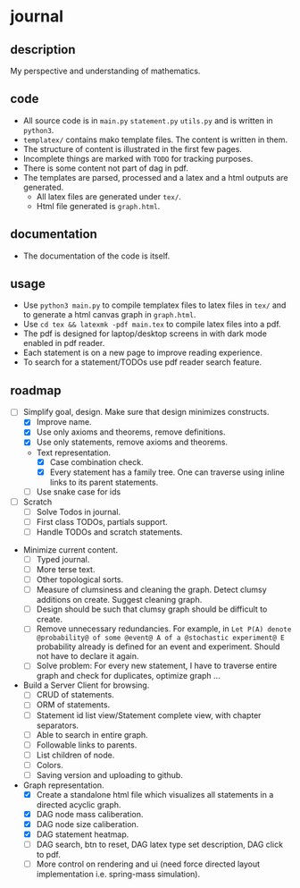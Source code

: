 # journal

## description
My perspective and understanding of mathematics.

## code
- All source code is in `main.py` `statement.py` `utils.py` and is written in `python3`.
- `templatex/` contains mako template files. The content is written in them.
- The structure of content is illustrated in the first few pages.
- Incomplete things are marked with `TODO` for tracking purposes.
- There is some content not part of dag in pdf.
- The templates are parsed, processed and a latex and a html outputs are generated.
    - All latex files are generated under `tex/`.
    - Html file generated is `graph.html`.

## documentation
- The documentation of the code is itself.

## usage
- Use `python3 main.py` to compile templatex files to latex files in `tex/` and to generate a html canvas graph in `graph.html`.
- Use `cd tex && latexmk -pdf main.tex` to compile latex files into a pdf.
- The pdf is designed for laptop/desktop screens in with dark mode enabled in pdf reader.
- Each statement is on a new page to improve reading experience.
- To search for a statement/TODOs use pdf reader search feature.

## roadmap
- [ ] Simplify goal, design. Make sure that design minimizes constructs.
    - [x] Improve name.
    - [x] Use only axioms and theorems, remove definitions.
    - [x] Use only statements, remove axioms and theorems.
    - Text representation.
        - [x] Case combination check.
        - [x] Every statement has a family tree. One can traverse using inline links to its parent statements.
    - [ ] Use snake case for ids
- [ ] Scratch
    - [ ] Solve Todos in journal.
    - [ ] First class TODOs, partials support.
    - [ ] Handle TODOs and scratch statements.
- Minimize current content.
    - [ ] Typed journal.
    - [ ] More terse text.
    - [ ] Other topological sorts.
    - [ ] Measure of clumsiness and cleaning the graph. Detect clumsy additions on create. Suggest cleaning graph.
    - [ ] Design should be such that clumsy graph should be difficult to create.
    - [ ] Remove unnecessary redundancies. For example, in `Let P(A) denote @probability@ of some @event@ A of a @stochastic experiment@ E` probability already is defined for an event and experiment. Should not have to declare it again.
    - [ ] Solve problem: For every new statement, I have to traverse entire graph and check for duplicates, optimize graph ...
- Build a Server Client for browsing.
    - [ ] CRUD of statements.
    - [ ] ORM of statements.
    - [ ] Statement id list view/Statement complete view, with chapter separators.
    - [ ] Able to search in entire graph.
    - [ ] Followable links to parents.
    - [ ] List children of node.
    - [ ] Colors.
    - [ ] Saving version and uploading to github.
- Graph representation.
    - [x] Create a standalone html file which visualizes all statements in a directed acyclic graph.
    - [x] DAG node mass caliberation.
    - [x] DAG node size caliberation.
    - [x] DAG statement heatmap.
    - [ ] DAG search, btn to reset, DAG latex type set description, DAG click to pdf.
    - [ ] More control on rendering and ui (need force directed layout implementation i.e. spring-mass simulation).
